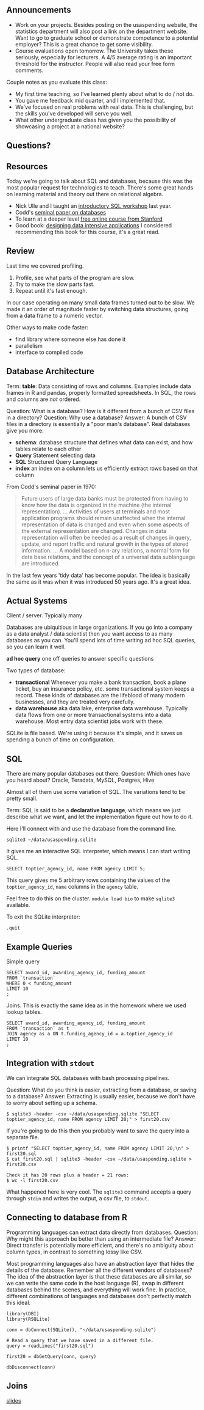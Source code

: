 ## Announcements

- Work on your projects.
    Besides posting on the usaspending website, the statistics department will also post a link on the department website.
    Want to go to graduate school or demonstrate competence to a potential employer?
    This is a great chance to get some visibility.
- Course evaluations open tomorrow.
    The University takes these seriously, especially for lecturers.
    A 4/5 average rating is an important threshold for the instructor.
    People will also read your free form comments.

Couple notes as you evaluate this class:

- My first time teaching, so I've learned plenty about what to do / not do.
- You gave me feedback mid quarter, and I implemented that.
- We've focused on real problems with real data.
    This is challenging, but the skills you've developed will serve you well.
- What other undergraduate class has given you the possibility of showcasing a project at a national website?


## Questions?


## Resources

Today we're going to talk about SQL and databases, because this was the most popular request for technologies to teach.
There's some great hands on learning material and theory out there on relational algebra.

- Nick Ulle and I taught an [introductory SQL workshop](http://anson.ucdavis.edu/~clarkf/sql/) last year.
- Codd's [seminal paper on databases](https://dl.acm.org/citation.cfm?id=362685)
- To learn at a deeper level [free online course from Stanford](https://lagunita.stanford.edu/courses/Home/Databases/Engineering/about)
- Good book: [designing data intensive applications](https://dataintensive.net/)
    I considered recommending this book for this course, it's a great read.


## Review

Last time we covered profiling.

1. Profile, see what parts of the program are slow.
2. Try to make the slow parts fast.
3. Repeat until it's fast enough.

In our case operating on many small data frames turned out to be slow.
We made it an order of magnitude faster by switching data structures, going from a data frame to a numeric vector.

Other ways to make code faster:
- find library where someone else has done it
- parallelism
- interface to compiled code


## Database Architecture

Term: __table__: Data consisting of rows and columns.
Examples include data frames in R and pandas, properly formatted spreadsheets.
In SQL, the rows and columns are _not_ ordered.

Question: What is a database? How is it different from a bunch of CSV files in a directory?
Question: Why use a database?
Answer: A bunch of CSV files in a directory is essentially a "poor man's database".
Real databases give you more:
- __schema__: database structure that defines what data can exist, and how tables relate to each other
- __Query__ Statement selecting data
- __SQL__ Structured Query Language
- __index__ an index on a column lets us efficiently extract rows based on that column


From Codd's seminal paper in 1970:

> Future users of large data banks must be protected from having to know how the data is organized in the machine (the internal representation).
> ...
> Activities of users at terminals and most application programs should remain unaffected when the internal representation of data is changed and even when some aspects of the external representation are changed.
> Changes in data representation will often be needed as a result of changes in query, update, and report traffic and natural growth in the types of stored information.
> ...
> A model based on n-ary relations, a normal form for data base relations, and the concept of a universal data sublanguage are introduced.

In the last few years 'tidy data' has become popular.
The idea is basically the same as it was when it was introduced 50 years ago.
It's a great idea.


## Actual Systems

Client / server. 
Typically many 

Databases are ubiquitious in large organizations.
If you go into a company as a data analyst / data scientist then you want access to as many databases as you can.
You'll spend lots of time writing ad hoc SQL queries, so you can learn it well.

__ad hoc query__ one off queries to answer specific questions

Two types of database:
- __transactional__ Whenever you make a bank transaction, book a plane ticket, buy an insurance policy, etc. some transactional system keeps a record.
    These kinds of databases are the lifeblood of many modern businesses, and they are treated very carefully.
- __data warehouse__ aka data lake, enterprise data warehouse.
    Typically data flows from one or more transactional systems into a data warehouse.
    Most entry data scientist jobs work with these.

SQLite is file based.
We're using it because it's simple, and it saves us spending a bunch of time on configuration.


## SQL

There are many popular databases out there.
Question: Which ones have you heard about?
    Oracle, Teradata, MySQL, Postgres, Hive

Almost all of them use some variation of SQL.
The variations tend to be pretty small.

Term: SQL is said to be a __declarative language__, which means we just describe what we want, and let the implementation figure out how to do it.

Here I'll connect with and use the database from the command line.

```{bash}
sqlite3 ~/data/usaspending.sqlite
```

It gives me an interactive SQL interpreter, which means I can start writing SQL.

```{sql}
SELECT toptier_agency_id, name FROM agency LIMIT 5;
```

This query gives me 5 arbitrary rows containing the values of the `toptier_agency_id`, `name` columns in the `agency` table.

Feel free to do this on the cluster.
`module load bio` to make `sqlite3` available.

To exit the SQLite interpreter:

```{sql}
.quit
```


## Example Queries

Simple query

```{sql}
SELECT award_id, awarding_agency_id, funding_amount
FROM `transaction`
WHERE 0 < funding_amount
LIMIT 10
;
```

Joins.
This is exactly the same idea as in the homework where we used lookup tables.

```{sql}
SELECT award_id, awarding_agency_id, funding_amount
FROM `transaction` as t
JOIN agency as a ON t.funding_agency_id = a.toptier_agency_id
LIMIT 10
;
```


## Integration with `stdout`

We can integrate SQL databases with bash processing pipelines.

Question: What do you think is easier, extracting from a database, or saving to a database?
Answer: Extracting is usually easier, because we don't have to worry about setting up a schema.

```{bash}
$ sqlite3 -header -csv ~/data/usaspending.sqlite "SELECT toptier_agency_id, name FROM agency LIMIT 20;" > first20.csv
```

If you're going to do this then you probably want to save the query into a separate file.

```{bash}
$ printf "SELECT toptier_agency_id, name FROM agency LIMIT 20;\n" > first20.sql
$ cat first20.sql | sqlite3 -header -csv ~/data/usaspending.sqlite > first20.csv

Check it has 20 rows plus a header = 21 rows:
$ wc -l first20.csv
```

What happened here is very cool.
The `sqlite3` command accepts a query through `stdin` and writes the output, a csv file, to `stdout`.


## Connecting to database from R

Programming languages can extract data directly from databases.
Question: Why might this approach be better than using an intermediate file?
Answer: Direct transfer is potentially more efficient, and there's no ambiguity about column types, in contrast to something lossy like CSV.

Most programming languages also have an abstraction layer that hides the details of the database.
Remember all the different vendors of databases?
The idea of the abstraction layer is that these databases are all similar, so we can write the same code in the host language (R), swap in different databases behind the scenes, and everything will work fine.
In practice, different combinations of languages and databases don't perfectly match this ideal.


```{r}
library(DBI)
library(RSQLite)

conn = dbConnect(SQLite(), "~/data/usaspending.sqlite")

# Read a query that we have saved in a different file.
query = readLines("first20.sql")

first20 = dbGetQuery(conn, query)

dbDisconnect(conn)
```


## Joins

[slides](https://docs.google.com/presentation/d/1mLDoKMtlt90U98jfB6A00nRuiMA4POXp6c_g7YORRMM/edit?usp=sharing)
